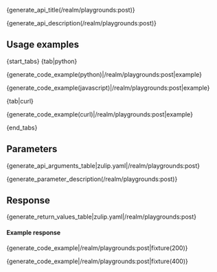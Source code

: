 {generate_api_title(/realm/playgrounds:post)}

{generate_api_description(/realm/playgrounds:post)}

## Usage examples

{start_tabs}
{tab|python}

{generate_code_example(python)|/realm/playgrounds:post|example}

{generate_code_example(javascript)|/realm/playgrounds:post|example}

{tab|curl}

{generate_code_example(curl)|/realm/playgrounds:post|example}

{end_tabs}

## Parameters

{generate_api_arguments_table|zulip.yaml|/realm/playgrounds:post}

{generate_parameter_description(/realm/playgrounds:post)}

## Response

{generate_return_values_table|zulip.yaml|/realm/playgrounds:post}

#### Example response

{generate_code_example|/realm/playgrounds:post|fixture(200)}

{generate_code_example|/realm/playgrounds:post|fixture(400)}

